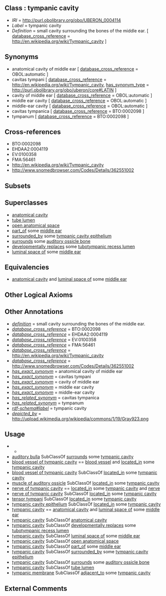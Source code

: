 
## Class : tympanic cavity

 * *IRI* = http://purl.obolibrary.org/obo/UBERON_0004114
 * *Label* = tympanic cavity
 * *Definition* = small cavity surrounding the bones of the middle ear. [ [database_cross_reference](../../ef/oboInOwl#hasDbXref.md) = http://en.wikipedia.org/wiki/Tympanic_cavity ]

## Synonyms

 * anatomical cavity of middle ear [ [database_cross_reference](../../ef/oboInOwl#hasDbXref.md) = OBOL:automatic ]
 * cavitas tympani [ [database_cross_reference](../../ef/oboInOwl#hasDbXref.md) = http://en.wikipedia.org/wiki/Tympanic_cavity, [has_synonym_type](../../pe/oboInOwl#hasSynonymType.md) = http://purl.obolibrary.org/obo/uberon/core#LATIN ]
 * cavity of middle ear [ [database_cross_reference](../../ef/oboInOwl#hasDbXref.md) = OBOL:automatic ]
 * middle ear cavity [ [database_cross_reference](../../ef/oboInOwl#hasDbXref.md) = OBOL:automatic ]
 * middle-ear cavity [ [database_cross_reference](../../ef/oboInOwl#hasDbXref.md) = OBOL:automatic ]
 * cavitas tympanica [ [database_cross_reference](../../ef/oboInOwl#hasDbXref.md) = BTO:0002098 ]
 * tympanum [ [database_cross_reference](../../ef/oboInOwl#hasDbXref.md) = BTO:0002098 ]

## Cross-references

 * BTO:0002098
 * EHDAA2:0004119
 * EV:0100358
 * FMA:56461
 * http://en.wikipedia.org/wiki/Tympanic_cavity
 * http://www.snomedbrowser.com/Codes/Details/362551002

## Subsets


## Superclasses

 * [anatomical cavity](../../UBERON/53/UBERON_0002553.md)
 * [tube lumen](../../UBERON/82/UBERON_0005082.md)
 * [open anatomical space](../../UBERON/64/UBERON_0010064.md)
 * [part_of](../../BFO/50/BFO_0000050.md) some [middle ear](../../UBERON/56/UBERON_0001756.md)
 * [surrounded_by](../../RO/19/RO_0002219.md) some [tympanic cavity epithelium](../../UBERON/63/UBERON_0010063.md)
 * [surrounds](../../RO/21/RO_0002221.md) some [auditory ossicle bone](../../UBERON/86/UBERON_0001686.md)
 * [developmentally replaces](../../RO/85/RO_0002285.md) some [tubotympanic recess lumen](../../UBERON/25/UBERON_0005625.md)
 * [luminal space of](../../RO/72/RO_0002572.md) some [middle ear](../../UBERON/56/UBERON_0001756.md)

## Equivalencies

 * [anatomical cavity](../../UBERON/53/UBERON_0002553.md) and [luminal space of](../../RO/72/RO_0002572.md) some [middle ear](../../UBERON/56/UBERON_0001756.md)

## Other Logical Axioms


## Other Annotations

 * *[definition](../../IAO/15/IAO_0000115.md)* = small cavity surrounding the bones of the middle ear.
 * *[database_cross_reference](../../ef/oboInOwl#hasDbXref.md)* = BTO:0002098
 * *[database_cross_reference](../../ef/oboInOwl#hasDbXref.md)* = EHDAA2:0004119
 * *[database_cross_reference](../../ef/oboInOwl#hasDbXref.md)* = EV:0100358
 * *[database_cross_reference](../../ef/oboInOwl#hasDbXref.md)* = FMA:56461
 * *[database_cross_reference](../../ef/oboInOwl#hasDbXref.md)* = http://en.wikipedia.org/wiki/Tympanic_cavity
 * *[database_cross_reference](../../ef/oboInOwl#hasDbXref.md)* = http://www.snomedbrowser.com/Codes/Details/362551002
 * *[has_exact_synonym](../../ym/oboInOwl#hasExactSynonym.md)* = anatomical cavity of middle ear
 * *[has_exact_synonym](../../ym/oboInOwl#hasExactSynonym.md)* = cavitas tympani
 * *[has_exact_synonym](../../ym/oboInOwl#hasExactSynonym.md)* = cavity of middle ear
 * *[has_exact_synonym](../../ym/oboInOwl#hasExactSynonym.md)* = middle ear cavity
 * *[has_exact_synonym](../../ym/oboInOwl#hasExactSynonym.md)* = middle-ear cavity
 * *[has_related_synonym](../../ym/oboInOwl#hasRelatedSynonym.md)* = cavitas tympanica
 * *[has_related_synonym](../../ym/oboInOwl#hasRelatedSynonym.md)* = tympanum
 * *[rdf-schema#label](../../el/rdf-schema#label.md)* = tympanic cavity
 * *[depicted_by](../../depicted/by/depicted_by.md)* = http://upload.wikimedia.org/wikipedia/commons/1/19/Gray923.png

## Usage

 * -
 * [auditory bulla](../../UBERON/59/UBERON_0008959.md) SubClassOf [surrounds](../../RO/21/RO_0002221.md) some [tympanic cavity](../../UBERON/14/UBERON_0004114.md)
 * [blood vessel of tympanic cavity](../../UBERON/15/UBERON_0004115.md) == [blood vessel](../../UBERON/81/UBERON_0001981.md) and [located_in](../../RO/25/RO_0001025.md) some [tympanic cavity](../../UBERON/14/UBERON_0004114.md)
 * [blood vessel of tympanic cavity](../../UBERON/15/UBERON_0004115.md) SubClassOf [located_in](../../RO/25/RO_0001025.md) some [tympanic cavity](../../UBERON/14/UBERON_0004114.md)
 * [muscle of auditory ossicle](../../UBERON/13/UBERON_0004113.md) SubClassOf [located_in](../../RO/25/RO_0001025.md) some [tympanic cavity](../../UBERON/14/UBERON_0004114.md)
 * [nerve of tympanic cavity](../../UBERON/16/UBERON_0004116.md) == [located_in](../../RO/25/RO_0001025.md) some [tympanic cavity](../../UBERON/14/UBERON_0004114.md) and [nerve](../../UBERON/21/UBERON_0001021.md)
 * [nerve of tympanic cavity](../../UBERON/16/UBERON_0004116.md) SubClassOf [located_in](../../RO/25/RO_0001025.md) some [tympanic cavity](../../UBERON/14/UBERON_0004114.md)
 * [tensor tympani](../../UBERON/00/UBERON_0001600.md) SubClassOf [located_in](../../RO/25/RO_0001025.md) some [tympanic cavity](../../UBERON/14/UBERON_0004114.md)
 * [tympanic cavity epithelium](../../UBERON/63/UBERON_0010063.md) SubClassOf [located_in](../../RO/25/RO_0001025.md) some [tympanic cavity](../../UBERON/14/UBERON_0004114.md)
 * [tympanic cavity](../../UBERON/14/UBERON_0004114.md) == [anatomical cavity](../../UBERON/53/UBERON_0002553.md) and [luminal space of](../../RO/72/RO_0002572.md) some [middle ear](../../UBERON/56/UBERON_0001756.md)
 * [tympanic cavity](../../UBERON/14/UBERON_0004114.md) SubClassOf [anatomical cavity](../../UBERON/53/UBERON_0002553.md)
 * [tympanic cavity](../../UBERON/14/UBERON_0004114.md) SubClassOf [developmentally replaces](../../RO/85/RO_0002285.md) some [tubotympanic recess lumen](../../UBERON/25/UBERON_0005625.md)
 * [tympanic cavity](../../UBERON/14/UBERON_0004114.md) SubClassOf [luminal space of](../../RO/72/RO_0002572.md) some [middle ear](../../UBERON/56/UBERON_0001756.md)
 * [tympanic cavity](../../UBERON/14/UBERON_0004114.md) SubClassOf [open anatomical space](../../UBERON/64/UBERON_0010064.md)
 * [tympanic cavity](../../UBERON/14/UBERON_0004114.md) SubClassOf [part_of](../../BFO/50/BFO_0000050.md) some [middle ear](../../UBERON/56/UBERON_0001756.md)
 * [tympanic cavity](../../UBERON/14/UBERON_0004114.md) SubClassOf [surrounded_by](../../RO/19/RO_0002219.md) some [tympanic cavity epithelium](../../UBERON/63/UBERON_0010063.md)
 * [tympanic cavity](../../UBERON/14/UBERON_0004114.md) SubClassOf [surrounds](../../RO/21/RO_0002221.md) some [auditory ossicle bone](../../UBERON/86/UBERON_0001686.md)
 * [tympanic cavity](../../UBERON/14/UBERON_0004114.md) SubClassOf [tube lumen](../../UBERON/82/UBERON_0005082.md)
 * [tympanic membrane](../../UBERON/64/UBERON_0002364.md) SubClassOf [adjacent_to](../../RO/20/RO_0002220.md) some [tympanic cavity](../../UBERON/14/UBERON_0004114.md)

## External Comments

